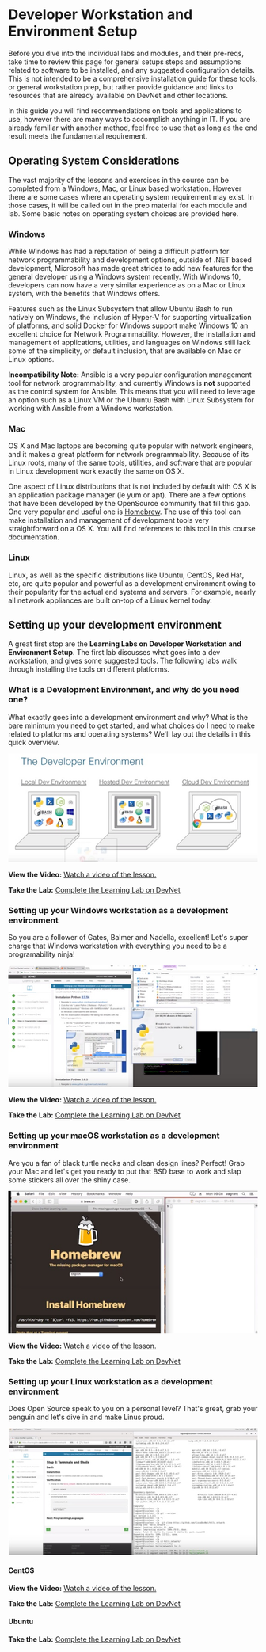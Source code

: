 # Developer Workstation and Environment Setup
Before you dive into the individual labs and modules, and their pre-reqs, take time to review this page for general setups steps and assumptions related to software to be installed, and any suggested configuration details.  This is not intended to be a comprehensive installation guide for these tools, or general workstation prep, but rather provide guidance and links to resources that are already available on DevNet and other locations.  

In this guide you will find recommendations on tools and applications to use, however there are many ways to accomplish anything in IT.  If you are already familiar with another method, feel free to use that as long as the end result meets the fundamental requirement.  

## Operating System Considerations
The vast majority of the lessons and exercises in the course can be completed from a Windows, Mac, or Linux based workstation.  However there are some cases where an operating system requirement may exist.  In those cases, it will be called out in the prep material for each module and lab.  Some basic notes on operating system choices are provided here.  

### Windows
While Windows has had a reputation of being a difficult platform for network programmability and development options, outside of .NET based development, Microsoft has made great strides to add new features for the general developer using a Windows system recently.  With Windows 10, developers can now have a very similar experience as on a Mac or Linux system, with the benefits that Windows offers.  

Features such as the Linux Subsystem that allow Ubuntu Bash to run natively on Windows, the inclusion of Hyper-V for supporting virtualization of platforms, and solid Docker for Windows support make Windows 10 an excellent choice for Network Programmability.  However, the installation and management of applications, utilities, and languages on Windows still lack some of the simplicity, or default inclusion, that are available on Mac or Linux options.  

**Incompatibility Note:** Ansible is a very popular configuration management tool for network programmability, and currently Windows is **not** supported as the control system for Ansible.  This means that you will need to leverage an option such as a Linux VM or the Ubuntu Bash with Linux Subsystem for working with Ansible from a Windows workstation.  

### Mac
OS X and Mac laptops are becoming quite popular with network engineers, and it makes a great platform for network programmability.  Because of its Linux roots, many of the same tools, utilities, and software that are popular in Linux development work exactly the same on OS X.  

One aspect of Linux distributions that is not included by default with OS X is an application package manager (ie yum or apt).  There are a few options that have been developed by the OpenSource community that fill this gap.  One very popular and useful one is [Homebrew](http://brew.sh).  The use of this tool can make installation and management of development tools very straightforward on a OS X.  You will find references to this tool in this course documentation.  

### Linux
Linux, as well as the specific distributions like Ubuntu, CentOS, Red Hat, etc, are quite popular and powerful as a development environment owing to their popularity for the actual end systems and servers.  For example, nearly all network appliances are built on-top of a Linux kernel today.  


## Setting up your development environment
A great first stop are the **Learning Labs on Developer Workstation and Environment Setup**.  The first lab discusses what goes into a dev workstation, and gives some suggested tools.  The following labs walk through installing the tools on different platforms.

### What is a Development Environment, and why do you need one?
What exactly goes into a development environment and why? What is the bare minimum you need to get started, and what choices do I need to make related to platforms and operating systems? We'll lay out the details in this quick overview.

[![](https://github.com/CiscoDevNet/netprog_basics/raw/master/readme_resources/dev-env.jpg)](https://developer.cisco.com/learning-labs/setup/#dev-why)

**View the Video:** [Watch a video of the lesson.](https://developer.cisco.com/learning-labs/setup/#dev-why) 

**Take the Lab:** [Complete the Learning Lab on DevNet](https://developer.cisco.com/learning/modules/dev-setup/dev-what/step/1)

### Setting up your Windows workstation as a development environment

So you are a follower of Gates, Balmer and Nadella, excellent! Let's super charge that Windows workstation with everything you need to be a programability ninja!

[![](https://github.com/CiscoDevNet/netprog_basics/raw/master/readme_resources/dev-env-win.jpg)](https://developer.cisco.com/learning-labs/setup/#dev-win)

**View the Video:** [Watch a video of the lesson.](https://developer.cisco.com/learning-labs/setup/#dev-win) 

**Take the Lab:** [Complete the Learning Lab on DevNet](https://developer.cisco.com/learning/modules/dev-setup/dev-win/step/1)

### Setting up your macOS workstation as a development environment
Are you a fan of black turtle necks and clean design lines? Perfect! Grab your Mac and let's get you ready to put that BSD base to work and slap some stickers all over the shiny case.

[![](https://github.com/CiscoDevNet/netprog_basics/raw/master/readme_resources/dev-env-mac.jpg)](https://developer.cisco.com/learning-labs/setup/#dev-mac)

**View the Video:** [Watch a video of the lesson.](https://developer.cisco.com/learning-labs/setup/#dev-mac) 

**Take the Lab:** [Complete the Learning Lab on DevNet](https://developer.cisco.com/learning/modules/dev-setup/dev-mac/step/1)

### Setting up your Linux workstation as a development environment
Does Open Source speak to you on a personal level? That's great, grab your penguin and let's dive in and make Linus proud.

[![](https://github.com/CiscoDevNet/netprog_basics/raw/master/readme_resources/dev-env-centos.jpg)](https://developer.cisco.com/learning-labs/setup/#dev-centos)

#### CentOS 
**View the Video:** [Watch a video of the lesson.](https://developer.cisco.com/learning-labs/setup/#dev-centos) 

**Take the Lab:** [Complete the Learning Lab on DevNet](https://developer.cisco.com/learning/modules/dev-setup/dev-centos/step/1)

#### Ubuntu 
**Take the Lab:** [Complete the Learning Lab on DevNet](https://developer.cisco.com/learning/modules/dev-setup/dev-ubuntu/step/1)
